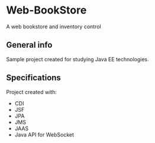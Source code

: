 # Web-BookStore
A web bookstore and inventory control

## General info
Sample project created for studying Java EE technologies.

## Specifications
Project created  with:
<ul>	
	<li>CDI</li>
	<li>JSF</li>
	<li>JPA</li>
	<li>JMS</li>
	<li>JAAS</li>
	<li>Java API for WebSocket</li>
</ul>